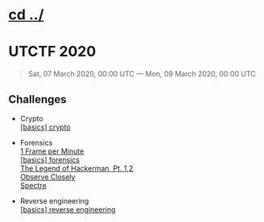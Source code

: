 # [cd ../](../index.md)
# UTCTF 2020
> Sat, 07 March 2020, 00:00 UTC — Mon, 09 March 2020, 00:00 UTC

## Challenges
- Crypto  
  [[basics] crypto](crypto/basic_crypto/index.md)

- Forensics  
  [1 Frame per Minute](for/1_frame_per_min/index.md)  
  [[basics] forensics](for/basic_for/index.md)  
  [The Legend of Hackerman, Pt. 1,2](for/legend_of_hackerman/index.md)  
  [Observe Closely](for/observe_closely/index.md)  
  [Spectre](for/spectre/index.md)  

- Reverse engineering  
  [[basics] reverse engineering](re/basic_re/index.md)
